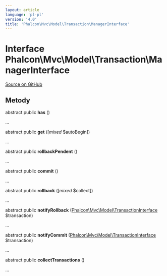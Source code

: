 ```yaml
---
layout: article
language: 'pl-pl'
version: '4.0'
title: 'Phalcon\Mvc\Model\Transaction\ManagerInterface'
---
```


# Interface **Phalcon\Mvc\Model\Transaction\ManagerInterface**

<a href="https://github.com/phalcon/cphalcon/tree/v4.0.0/phalcon/mvc/model/transaction/managerinterface.zep" class="btn btn-default btn-sm">Source on GitHub</a>

## Metody

abstract public **has** ()

...

abstract public **get** ([*mixed* $autoBegin])

...

abstract public **rollbackPendent** ()

...

abstract public **commit** ()

...

abstract public **rollback** ([*mixed* $collect])

...

abstract public **notifyRollback** ([Phalcon\Mvc\Model\TransactionInterface](api/Phalcon_Mvc_Model_TransactionInterface) $transaction)

...

abstract public **notifyCommit** ([Phalcon\Mvc\Model\TransactionInterface](api/Phalcon_Mvc_Model_TransactionInterface) $transaction)

...

abstract public **collectTransactions** ()

...
